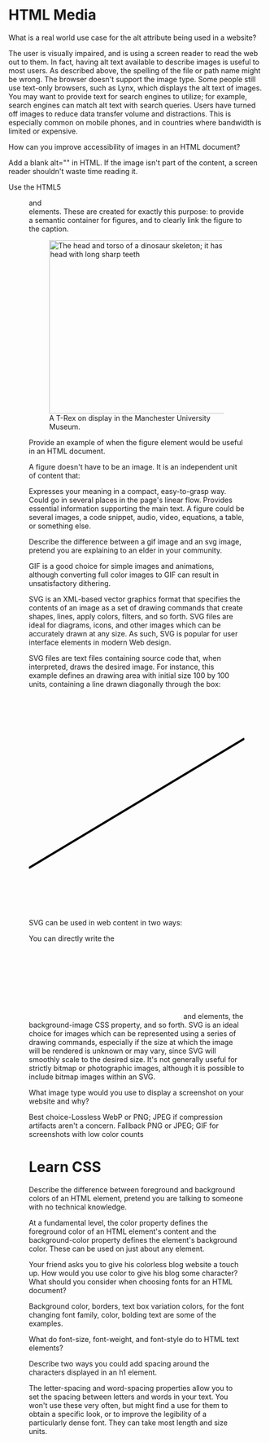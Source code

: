 # HTML Media

What is a real world use case for the alt attribute being used in a website?

The user is visually impaired, and is using a screen reader to read the web out to them. In fact, having alt text available to describe images is useful to most users.
As described above, the spelling of the file or path name might be wrong.
The browser doesn't support the image type. Some people still use text-only browsers, such as Lynx, which displays the alt text of images.
You may want to provide text for search engines to utilize; for example, search engines can match alt text with search queries.
Users have turned off images to reduce data transfer volume and distractions. This is especially common on mobile phones, and in countries where bandwidth is limited or expensive.


How can you improve accessibility of images in an HTML document?

Add a blank alt="" in HTML. If the image isn't part of the content, a screen reader shouldn't waste time reading it.

Use the HTML5 <figure> and <figcaption> elements. These are created for exactly this purpose: to provide a semantic container for figures, and to clearly link the figure to the caption. 

<figure>
  <img src="images/dinosaur.jpg"
       alt="The head and torso of a dinosaur skeleton;
            it has a large head with long sharp teeth"
       width="400"
       height="341">

  <figcaption>A T-Rex on display in the Manchester University Museum.</figcaption>
</figure>


Provide an example of when the figure element would be useful in an HTML document.

A figure doesn't have to be an image. It is an independent unit of content that:

Expresses your meaning in a compact, easy-to-grasp way.
Could go in several places in the page's linear flow.
Provides essential information supporting the main text.
A figure could be several images, a code snippet, audio, video, equations, a table, or something else.

Describe the difference between a gif image and an svg image, pretend you are explaining to an elder in your community.

GIF is a good choice for simple images and animations, although converting full color images to GIF can result in unsatisfactory dithering.

SVG is an XML-based vector graphics format that specifies the contents of an image as a set of drawing commands that create shapes, lines, apply colors, filters, and so forth. SVG files are ideal for diagrams, icons, and other images which can be accurately drawn at any size. As such, SVG is popular for user interface elements in modern Web design.

SVG files are text files containing source code that, when interpreted, draws the desired image. For instance, this example defines an drawing area with initial size 100 by 100 units, containing a line drawn diagonally through the box:

<svg viewBox="0 0 100 100" xmlns="http://www.w3.org/2000/svg">
  <line x1="0" y1="80" x2="100" y2="20" stroke="black" />
</svg>

SVG can be used in web content in two ways:

You can directly write the <svg> element within the HTML, containing SVG elements to draw the image.
You can display an SVG image anywhere you can use any of the other image types, including with the <img> and <picture> elements, the background-image CSS property, and so forth.
SVG is an ideal choice for images which can be represented using a series of drawing commands, especially if the size at which the image will be rendered is unknown or may vary, since SVG will smoothly scale to the desired size. It's not generally useful for strictly bitmap or photographic images, although it is possible to include bitmap images within an SVG.


What image type would you use to display a screenshot on your website and why?

Best choice-Lossless WebP or PNG; JPEG if compression artifacts aren't a concern.
Fallback PNG or JPEG; GIF for screenshots with low color counts

# Learn CSS

Describe the difference between foreground and background colors of an HTML element, pretend you are talking to someone with no technical knowledge.

At a fundamental level, the color property defines the foreground color of an HTML element's content and the background-color property defines the element's background color. These can be used on just about any element.


Your friend asks you to give his colorless blog website a touch up. How would you use color to give his blog some character?
What should you consider when choosing fonts for an HTML document?

Background color, borders, text box variation colors, for the font changing font family, color, bolding text are some of the examples.


What do font-size, font-weight, and font-style do to HTML text elements?



Describe two ways you could add spacing around the characters displayed in an h1 element.

The letter-spacing and word-spacing properties allow you to set the spacing between letters and words in your text. You won't use these very often, but might find a use for them to obtain a specific look, or to improve the legibility of a particularly dense font. They can take most length and size units.
